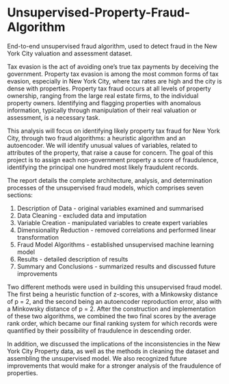 # Unsupervised-Property-Fraud-Algorithm
End-to-end unsupervised fraud algorithm, used to detect fraud in the New York City valuation and assessment dataset.

Tax evasion is the act of avoiding one’s true tax payments by deceiving the government. Property tax evasion is among the most common forms of tax evasion, especially in New York City, where tax rates are high and the city is dense with properties. Property tax fraud occurs at all levels of property ownership, ranging from the large real estate firms, to the individual property owners. Identifying and flagging properties with anomalous information, typically through manipulation of their real valuation or assessment, is a necessary task.

This analysis will focus on identifying likely property tax fraud for New York City, through two fraud algorithms: a heuristic algorithm and an autoencoder. We will identify unusual values of variables, related to attributes of the property, that raise a cause for concern. The goal of this project is to assign each non-government property a score of fraudulence, identifying the principal one hundred most likely fraudulent records.

The report details the complete architecture, analysis, and determination processes of the unsupervised fraud models, which comprises seven sections:

1. Description of Data - original variables examined and summarised
2. Data Cleaning - excluded data and imputation
3. Variable Creation - manipulated variables to create expert variables
4. Dimensionality Reduction - removed correlations and performed linear transformation
5. Fraud Model Algorithms - established unsupervised machine learning model
6. Results - detailed description of results
7. Summary and Conclusions - summarized results and discussed future improvements

Two different methods were used in building this unsupervised fraud model. The first being
a heuristic function of z-scores, with a Minkowsky distance of p = 2, and the second being an autoencoder reproduction error, also with a Minkowsky distance of p = 2. After the construction and implementation of these two algorithms, we combined the two final scores by the average rank order, which became our final ranking system for which records were quantified by their possibility of fraudulence in descending order.

In addition, we discussed the implications of the inconsistencies in the New York City Property data, as well as the methods in cleaning the dataset and assembling the unsupervised model. We also recognized future improvements that would make for a stronger analysis of the fraudulence of properties.
